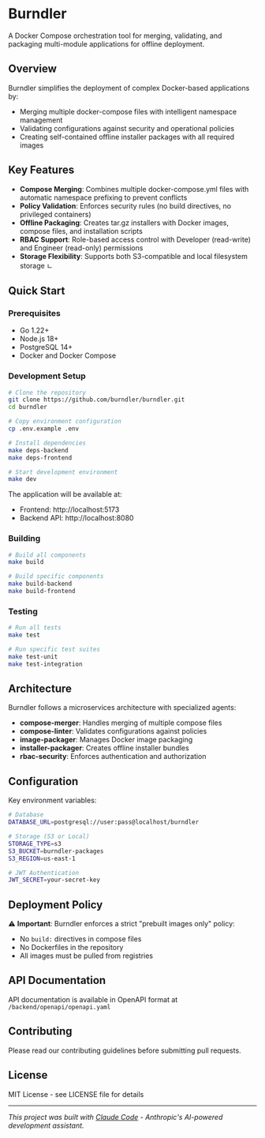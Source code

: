 # Burndler

A Docker Compose orchestration tool for merging, validating, and packaging multi-module applications for offline deployment.

## Overview

Burndler simplifies the deployment of complex Docker-based applications by:
- Merging multiple docker-compose files with intelligent namespace management
- Validating configurations against security and operational policies
- Creating self-contained offline installer packages with all required images

## Key Features

- **Compose Merging**: Combines multiple docker-compose.yml files with automatic namespace prefixing to prevent conflicts
- **Policy Validation**: Enforces security rules (no build directives, no privileged containers)
- **Offline Packaging**: Creates tar.gz installers with Docker images, compose files, and installation scripts
- **RBAC Support**: Role-based access control with Developer (read-write) and Engineer (read-only) permissions
- **Storage Flexibility**: Supports both S3-compatible and local filesystem storage
ㄴ
## Quick Start

### Prerequisites

- Go 1.22+
- Node.js 18+
- PostgreSQL 14+
- Docker and Docker Compose

### Development Setup

```bash
# Clone the repository
git clone https://github.com/burndler/burndler.git
cd burndler

# Copy environment configuration
cp .env.example .env

# Install dependencies
make deps-backend
make deps-frontend

# Start development environment
make dev
```

The application will be available at:
- Frontend: http://localhost:5173
- Backend API: http://localhost:8080

### Building

```bash
# Build all components
make build

# Build specific components
make build-backend
make build-frontend
```

### Testing

```bash
# Run all tests
make test

# Run specific test suites
make test-unit
make test-integration
```

## Architecture

Burndler follows a microservices architecture with specialized agents:

- **compose-merger**: Handles merging of multiple compose files
- **compose-linter**: Validates configurations against policies
- **image-packager**: Manages Docker image packaging
- **installer-packager**: Creates offline installer bundles
- **rbac-security**: Enforces authentication and authorization

## Configuration

Key environment variables:

```bash
# Database
DATABASE_URL=postgresql://user:pass@localhost/burndler

# Storage (S3 or Local)
STORAGE_TYPE=s3
S3_BUCKET=burndler-packages
S3_REGION=us-east-1

# JWT Authentication
JWT_SECRET=your-secret-key
```

## Deployment Policy

⚠️ **Important**: Burndler enforces a strict "prebuilt images only" policy:
- No `build:` directives in compose files
- No Dockerfiles in the repository
- All images must be pulled from registries

## API Documentation

API documentation is available in OpenAPI format at `/backend/openapi/openapi.yaml`

## Contributing

Please read our contributing guidelines before submitting pull requests.

## License

MIT License - see LICENSE file for details

---

*This project was built with [Claude Code](https://claude.ai/code) - Anthropic's AI-powered development assistant.*